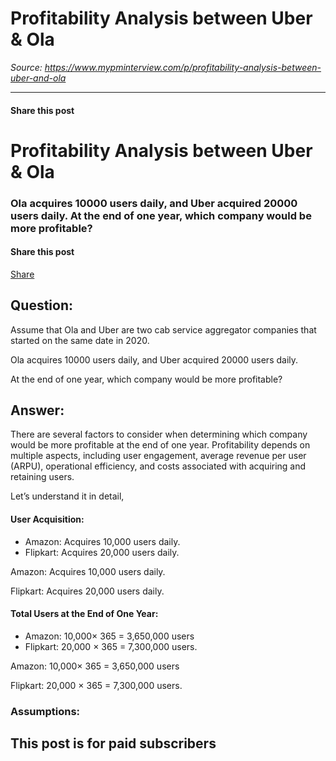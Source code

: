 # Profitability Analysis between Uber & Ola

*Source: https://www.mypminterview.com/p/profitability-analysis-between-uber-and-ola*

---

#### Share this post

# Profitability Analysis between Uber & Ola

### Ola acquires 10000 users daily, and Uber acquired 20000 users daily. At the end of one year, which company would be more profitable?

#### Share this post

[Share](https://www.mypminterview.com/p/profitability-analysis-between-uber-and-ola?utm_source=substack&utm_medium=email&utm_content=share&action=share)



## Question:

Assume that Ola and Uber are two cab service aggregator companies that started on the same date in 2020.

Ola acquires 10000 users daily, and Uber acquired 20000 users daily.

At the end of one year, which company would be more profitable?



## Answer:

There are several factors to consider when determining which company would be more profitable at the end of one year. Profitability depends on multiple aspects, including user engagement, average revenue per user (ARPU), operational efficiency, and costs associated with acquiring and retaining users.



Let’s understand it in detail,



#### User Acquisition:

* Amazon: Acquires 10,000 users daily.
* Flipkart: Acquires 20,000 users daily.

Amazon: Acquires 10,000 users daily.

Flipkart: Acquires 20,000 users daily.

#### Total Users at the End of One Year:

* Amazon: 10,000× 365 = 3,650,000 users
* Flipkart: 20,000 × 365 = 7,300,000 users.

Amazon: 10,000× 365 = 3,650,000 users

Flipkart: 20,000 × 365 = 7,300,000 users.



### Assumptions:

## This post is for paid subscribers

